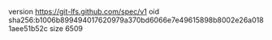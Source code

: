 version https://git-lfs.github.com/spec/v1
oid sha256:b1006b899494017620979a370bd6066e7e49615898b8002e26a0181aee51b52c
size 6509
